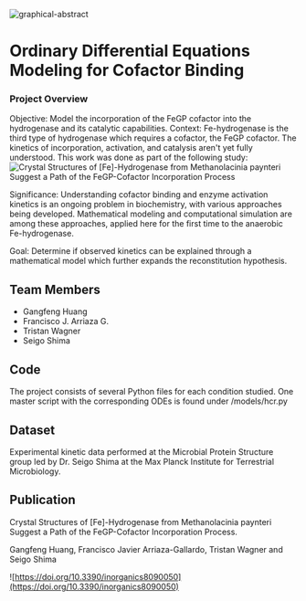 ![graphical-abstract](https://pub.mdpi-res.com/inorganics/inorganics-08-00050/article_deploy/html/images/inorganics-08-00050-ag-550.jpg?1602051362)

# Ordinary Differential Equations Modeling for Cofactor Binding

### Project Overview

Objective: Model the incorporation of the FeGP cofactor into the hydrogenase and its catalytic capabilities.
Context: Fe-hydrogenase is the third type of hydrogenase which requires a cofactor, the FeGP cofactor. The kinetics of incorporation, activation, and catalysis aren't yet fully understood. This work was done as part of the following study: ![Crystal Structures of [Fe]-Hydrogenase from Methanolacinia paynteri Suggest a Path of the FeGP-Cofactor Incorporation Process](https://doi.org/10.3390/inorganics8090050)

Significance: Understanding cofactor binding and enzyme activation kinetics is an ongoing problem in biochemistry, with various approaches being developed. Mathematical modeling and computational simulation are among these approaches, applied here for the first time to the anaerobic Fe-hydrogenase.

Goal: Determine if observed kinetics can be explained through a mathematical model which further expands the reconstitution hypothesis.

## Team Members

- Gangfeng Huang
- Francisco J. Arriaza G.
- Tristan Wagner
- Seigo Shima

## Code

The project consists of several Python files for each condition studied. One master script with the corresponding ODEs is found under /models/hcr.py

## Dataset

Experimental kinetic data performed at the Microbial Protein Structure group led by Dr. Seigo Shima at the Max Planck Institute for Terrestrial Microbiology.

## Publication

Crystal Structures of [Fe]-Hydrogenase from Methanolacinia paynteri Suggest a Path of the FeGP-Cofactor Incorporation Process.

Gangfeng Huang, Francisco Javier Arriaza-Gallardo, Tristan Wagner and Seigo Shima

![https://doi.org/10.3390/inorganics8090050](https://doi.org/10.3390/inorganics8090050)

